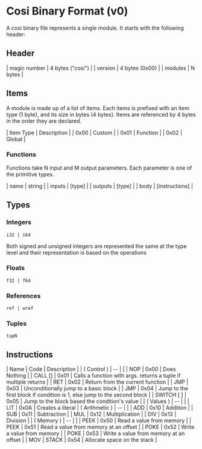 # Cosi Binary Format (v0)

A cosi binary file represents a single module. It starts with the following
header:

## Header

| magic number | 4 bytes ("cosi") |
| version      | 4 bytes (0x00)   |
| modules      | N bytes          |

## Items

A module is made up of a list of items. Each items is prefixed with an
item type (1 byte), and its size in bytes (4 bytes). Items are referenced by
4 bytes in the order they are declared.

| Item Type | Description |
| 0x00      | Custom      |
| 0x01      | Function    |
| 0x02      | Global      |

### Functions

Functions take N input and M output parameters. Each parameter is one of the
primitive types.

| name    | string          |
| inputs  | \[type]         |
| outputs | \[type]         |
| body    | \[instructions] |

## Types

### Integers

`i32 | i64`

Both signed and unsigned integers are represented the same at the type level
and their representation is based on the operations

### Floats

`f32 | f64`

### References

`ref | wref`

### Tuples

`tupN`

## Instructions

| Name                              | Code | Description                                                              |
| ( Control )                       |  --  |                                                                          |
| NOP                               | 0x00 | Does Nothing                                                             |
| CALL <func ID> \[<arg>]           | 0x01 | Calls a function with args. returns a tuple if multiple returns          |
| RET                               | 0x02 | Return from the current function                                         |
| JMP <blk>                         | 0x03 | Unconditionally jump to a basic block                                    |
| JMP <cond> <blk> <blk>            | 0x04 | Jump to the first block if condition is 1, else jump to the second block |
| SWITCH <cond> \[<val> <blk>]      | 0x05 | Jump to the block based the condition's value                            |
| ( Values )                        |  --  |                                                                          |
| LIT                               | 0x0A | Creates a literal
| ( Arithmetic )                    |  --  |                                                                          |
| ADD <type> <reg> <reg>            | 0x10 | Addition                                                                 |
| SUB <type> <reg> <reg>            | 0x11 | Subtraction                                                              |
| MUL <type> <reg> <reg>            | 0x12 | Multiplication                                                           |
| DIV <type> <reg> <reg>            | 0x13 | Division                                                                 |
| ( Memory )                        |  --  |                                                                          |
| PEEK <type> <from>                | 0x50 | Read a value from memory                                                 |
| PEEK <type> <from> <offset>       | 0x51 | Read a value from memory at an offset                                    |
| POKE <type> <from> <val>          | 0x52 | Write a value from memory                                                |
| POKE <type> <from> <offset> <val> | 0x53 | Write a value from memory at an offset                                   |
| MOV <from> <to>
| STACK <size>                      | 0x54 | Allocate space on the stack                                              |
